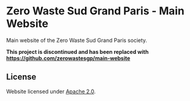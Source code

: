 # Zero Waste Sud Grand Paris - Main Website

Main website of the Zero Waste Sud Grand Paris society.

**This project is discontinued and has been replaced with https://github.com/zerowastesgp/main-website**

## License

Website licensed under [Apache 2.0][apache-2.0].

 [apache-2.0]: https://choosealicense.com/licenses/apache-2.0/ "Apache License 2.0"
